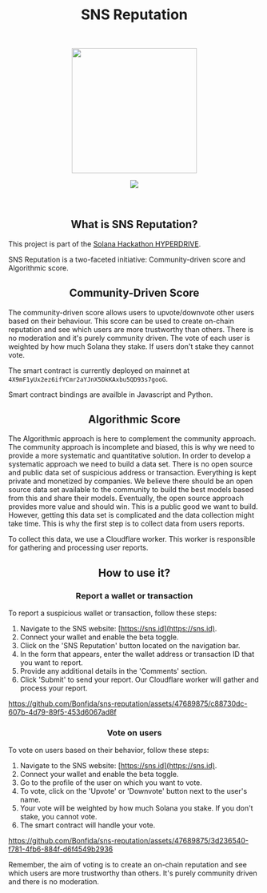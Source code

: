 <h1 align="center">SNS Reputation</h1>
<br />
<p align="center">
<img width="250" src="https://camo.githubusercontent.com/7ced22029b2f005e464f15db32caaa9a56b820f1854d8571ef9093f3c481019d/68747470733a2f2f692e696d6775722e636f6d2f6e6e374c4d4e562e706e67"/>
</p>
<p align="center">
<a href="https://twitter.com/bonfida">
<img src="https://img.shields.io/twitter/url?label=Bonfida&style=social&url=https%3A%2F%2Ftwitter.com%2Fbonfida">
</a>
</p>
<br />

<h2 align="center">What is SNS Reputation?</h2>

This project is part of the [Solana Hackathon HYPERDRIVE](https://solana.com/hyperdrive).

SNS Reputation is a two-faceted initiative: Community-driven score and Algorithmic score.

<h2 align="center">Community-Driven Score</h2>

The community-driven score allows users to upvote/downvote other users based on their behaviour. This score can be used to create on-chain reputation and see which users are more trustworthy than others. There is no moderation and it's purely community driven. The vote of each user is weighted by how much Solana they stake. If users don't stake they cannot vote.

The smart contract is currently deployed on mainnet at `4X9mF1yUx2ez6ifYCmr2aYJnX5DkKAxbu5QD93s7gooG`.

Smart contract bindings are availble in Javascript and Python.

<h2 align="center">Algorithmic Score</h2>

The Algorithmic approach is here to complement the community approach. The community approach is incomplete and biased, this is why we need to provide a more systematic and quantitative solution. In order to develop a systematic approach we need to build a data set. There is no open source and public data set of suspicious address or transaction. Everything is kept private and monetized by companies. We believe there should be an open source data set available to the community to build the best models based from this and share their models. Eventually, the open source approach provides more value and should win. This is a public good we want to build. However, getting this data set is complicated and the data collection might take time. This is why the first step is to collect data from users reports.

To collect this data, we use a Cloudflare worker. This worker is responsible for gathering and processing user reports.

<h2 align="center">How to use it?</h2>

<h3 align="center">Report a wallet or transaction</h3>

To report a suspicious wallet or transaction, follow these steps:

1. Navigate to the SNS website: [https://sns.id](https://sns.id).
2. Connect your wallet and enable the beta toggle.
3. Click on the 'SNS Reputation' button located on the navigation bar.
4. In the form that appears, enter the wallet address or transaction ID that you want to report.
5. Provide any additional details in the 'Comments' section.
6. Click 'Submit' to send your report. Our Cloudflare worker will gather and process your report.



https://github.com/Bonfida/sns-reputation/assets/47689875/c88730dc-607b-4d79-89f5-453d6067ad8f



<h3 align="center">Vote on users</h3>

To vote on users based on their behavior, follow these steps:

1. Navigate to the SNS website: [https://sns.id](https://sns.id).
2. Connect your wallet and enable the beta toggle.
3. Go to the profile of the user on which you want to vote.
4. To vote, click on the 'Upvote' or 'Downvote' button next to the user's name.
5. Your vote will be weighted by how much Solana you stake. If you don't stake, you cannot vote.
6. The smart contract will handle your vote.



https://github.com/Bonfida/sns-reputation/assets/47689875/3d236540-f781-4fb6-884f-d6f4549b2936



Remember, the aim of voting is to create an on-chain reputation and see which users are more trustworthy than others. It's purely community driven and there is no moderation.
